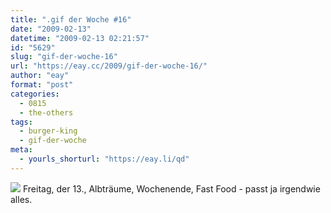 ```yaml
---
title: ".gif der Woche #16"
date: "2009-02-13"
datetime: "2009-02-13 02:21:57"
id: "5629"
slug: "gif-der-woche-16"
url: "https://eay.cc/2009/gif-der-woche-16/"
author: "eay"
format: "post"
categories:
  - 0815
  - the-others
tags:
  - burger-king
  - gif-der-woche
meta:
  - yourls_shorturl: "https://eay.li/qd"
---
```


![](/uploads/2009/nightmareking.gif) Freitag, der 13., Albträume, Wochenende, Fast Food - passt ja irgendwie alles.
